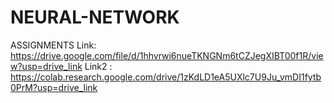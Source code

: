 # NEURAL-NETWORK
ASSIGNMENTS
Link: https://drive.google.com/file/d/1hhvrwi6nueTKNGNm6tCZJegXIBT00f1R/view?usp=drive_link
Link2 : https://colab.research.google.com/drive/1zKdLD1eA5UXlc7U9Ju_vmDI1fytb0PrM?usp=drive_link
